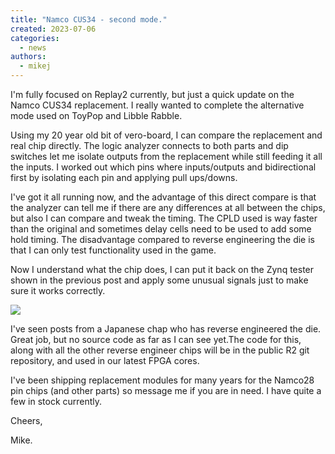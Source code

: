 ```yaml
---
title: "Namco CUS34 - second mode."
created: 2023-07-06
categories: 
  - news
authors: 
  - mikej
---
```


I'm fully focused on Replay2 currently, but just a quick update on the Namco CUS34 replacement. I really wanted to complete the alternative mode used on ToyPop and Libble Rabble.

Using my 20 year old bit of vero-board, I can compare the replacement and real chip directly. The logic analyzer connects to both parts and dip switches let me isolate outputs from the replacement while still feeding it all the inputs. I worked out which pins where inputs/outputs and bidirectional first by isolating each pin and applying pull ups/downs.

I've got it all running now, and the advantage of this direct compare is that the analyzer can tell me if there are any differences at all between the chips, but also I can compare and tweak the timing. The CPLD used is way faster than the original and sometimes delay cells need to be used to add some hold timing. The disadvantage compared to reverse engineering the die is that I can only test functionality used in the game.

Now I understand what the chip does, I can put it back on the Zynq tester shown in the previous post and apply some unusual signals just to make sure it works correctly.

[![](@assets/images/20230704_230252-225x300.jpg)](https://www.fpgaarcade.com/wp4/wp-content/uploads/2023/07/20230704_230252-scaled.jpg)

I've seen posts from a Japanese chap who has reverse engineered the die. Great job, but no source code as far as I can see yet.The code for this, along with all the other reverse engineer chips will be in the public R2 git repository, and used in our latest FPGA cores.

I've been shipping replacement modules for many years for the Namco28 pin chips (and other parts) so message me if you are in need. I have quite a few in stock currently.

Cheers,

Mike.
